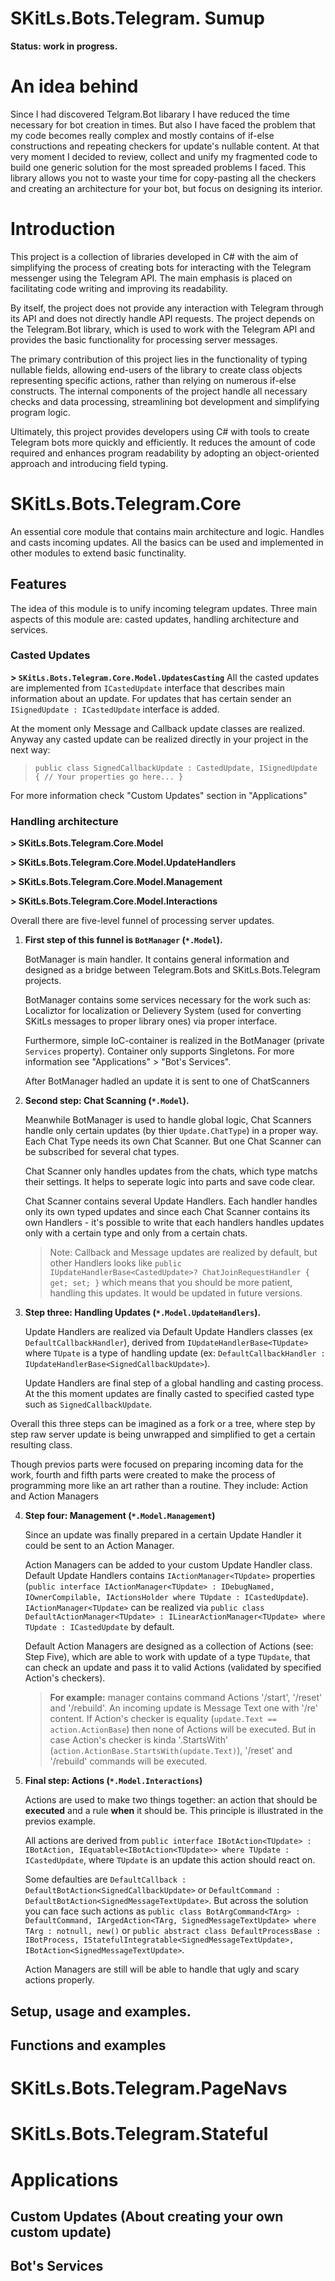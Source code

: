 # SKitLs.Bots.Telegram. Sumup
**Status: work in progress.**

# An idea behind
Since I had discovered Telgram.Bot libarary I have reduced the time necessary for bot creation in times. But also I have faced the problem that my code becomes really complex and mostly contains of if-else constructions and repeating checkers for update's nullable content.
At that very moment I decided to review, collect and unify my fragmented code to build one generic solution for the most spreaded problems I faced.
This library allows you not to waste your time for copy-pasting all the checkers and creating an architecture for your bot, but focus on designing its interior.

# Introduction
This project is a collection of libraries developed in C# with the aim of simplifying the process of creating bots for interacting with the Telegram messenger using the Telegram API. The main emphasis is placed on facilitating code writing and improving its readability.

By itself, the project does not provide any interaction with Telegram through its API and does not directly handle API requests.
The project depends on the Telegram.Bot library, which is used to work with the Telegram API and provides the basic functionality for processing server messages.

The primary contribution of this project lies in the functionality of typing nullable fields, allowing end-users of the library to create class objects representing specific actions, rather than relying on numerous if-else constructs. The internal components of the project handle all necessary checks and data processing, streamlining bot development and simplifying program logic.

Ultimately, this project provides developers using C# with tools to create Telegram bots more quickly and efficiently. It reduces the amount of code required and enhances program readability by adopting an object-oriented approach and introducing field typing.

# SKitLs.Bots.Telegram.Core
An essential core module that contains main architecture and logic. Handles and casts incoming updates. All the basics can be used and implemented in other modules to extend basic functinality.

## Features
The idea of this module is to unify incoming telegram updates. Three main aspects of this module are: casted updates, handling architecture and services.
### Casted Updates
**> `SKitLs.Bots.Telegram.Core.Model.UpdatesCasting`**
All the casted updates are implemented from `ICastedUpdate` interface that describes main information about an update. For updates that has certain sender an `ISignedUpdate : ICastedUpdate` interface is added. 

At the moment only Message and Callback update classes are realized.
Anyway any casted update can be realized directly in your project in the next way:

> `public class SignedCallbackUpdate : CastedUpdate, ISignedUpdate
> {
>   // Your properties go here...
> }`

For more information check "Custom Updates" section in "Applications"

### Handling architecture
**> SKitLs.Bots.Telegram.Core.Model**

**> SKitLs.Bots.Telegram.Core.Model.UpdateHandlers**

**> SKitLs.Bots.Telegram.Core.Model.Management**

**> SKitLs.Bots.Telegram.Core.Model.Interactions**

Overall there are five-level funnel of processing server updates.
1. **First step of this funnel is `BotManager` (`*.Model`).**

   BotManager is main handler. It contains general information and designed as a bridge between Telegram.Bots and SKitLs.Bots.Telegram projects.

   BotManager contains some services necessary for the work such as: Localiztor for localization or Delievery System (used for converting SKitLs messages to proper library ones) via proper interface.

   Furthermore, simple IoC-container is realized in the BotManager (private `Services` property). Container only supports Singletons. For more information see "Applications" > "Bot's Services".

   After BotManager hadled an update it is sent to one of ChatScanners

2. **Second step: Chat Scanning (`*.Model`).**

   Meanwhile BotManager is used to handle global logic, Chat Scanners handle only certain updates (by thier `Update.ChatType`) in a proper way. Each Chat Type needs its own Chat Scanner. But one Chat Scanner can be subscribed for several chat types.

   Chat Scanner only handles updates from the chats, which type matchs their settings. It helps to seperate logic into parts and save code clear.

   Chat Scanner contains several Update Handlers. Each handler handles only its own typed updates and since each Chat Scanner contains its own Handlers - it's possible to write that each handlers handles updates only with a certain type and only from a certain chats.

   > Note: Callback and Message updates are realized by default, but other Handlers looks like
   > `public IUpdateHandlerBase<CastedUpdate>? ChatJoinRequestHandler { get; set; }`
   > which means that you should be more patient, handling this updates.
   > It would be updated in future versions.
  
3. **Step three: Handling Updates (`*.Model.UpdateHandlers`).**

   Update Handlers are realized via Default Update Handlers classes (ex `DefaultCallbackHandler`), derived from `IUpdateHandlerBase<TUpdate>` where `TUpate` is a type of handling update (ex: `DefaultCallbackHandler : IUpdateHandlerBase<SignedCallbackUpdate>`).

   Update Handlers are final step of a global handling and casting process. At the this moment updates are finally casted to specified casted type such as `SignedCallbackUpdate`.

Overall this three steps can be imagined as a fork or a tree, where step by step raw server update is being unwrapped and simplified to get a certain resulting class.

Though previos parts were focused on preparing incoming data for the work, fourth and fifth parts were created to make the process of programming more like an art rather than a routine. They include: Action and Action Managers

4. **Step four: Management (`*.Model.Management`)**

   Since an update was finally prepared in a certain Update Handler it could be sent to an Action Manager.

   Action Managers can be added to your custom Update Handler class. Default Update Handlers contains `IActionManager<TUpdate>` properties (`public interface IActionManager<TUpdate> : IDebugNamed, IOwnerCompilable, IActionsHolder where TUpdate : ICastedUpdate`).
   `IActionManager<TUpdate>` can be realized via `public class DefaultActionManager<TUpdate> : ILinearActionManager<TUpdate> where TUpdate : ICastedUpdate` by default.

   Default Action Managers are designed as a collection of Actions (see: Step Five), which are able to work with update of a type `TUpdate`, that can check an update and pass it to valid Actions (validated by specified Action's checkers).

   > **For example:** manager contains command Actions '/start', '/reset' and '/rebuild'. An incoming update is Message Text one with '/re' content.
   > If Action's checker is equality (`update.Text == action.ActionBase`) then none of Actions will be executed.
   > But in case Action's checker is kinda '.StartsWith' (`action.ActionBase.StartsWith(update.Text)`), '/reset' and '/rebuild' commands will be executed.
  
5. **Final step: Actions (`*.Model.Interactions`)**

   Actions are used to make two things together: an action that should be **executed** and a rule **when** it should be. This principle is illustrated in the previos example.

   All actions are derived from `public interface IBotAction<TUpdate> : IBotAction, IEquatable<IBotAction<TUpdate>> where TUpdate : ICastedUpdate`, where `TUpdate` is an update this action should react on.

   Some defaulties are `DefaultCallback : DefaultBotAction<SignedCallbackUpdate>` or `DefaultCommand : DefaultBotAction<SignedMessageTextUpdate>`. But across the solution you can face such actions as `public class BotArgCommand<TArg> : DefaultCommand, IArgedAction<TArg, SignedMessageTextUpdate> where TArg : notnull, new()` or `public abstract class DefaultProcessBase : IBotProcess, IStatefulIntegratable<SignedMessageTextUpdate>, IBotAction<SignedMessageTextUpdate>`.

   Action Managers are still will be able to handle that ugly and scary actions properly. 

## Setup, usage and examples.

## Functions and examples

# SKitLs.Bots.Telegram.PageNavs

# SKitLs.Bots.Telegram.Stateful

# Applications
## Custom Updates (About creating your own custom update)
## Bot's Services
